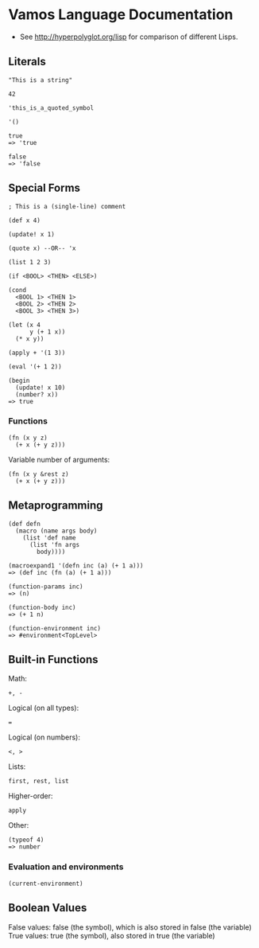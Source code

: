 # Vamos Language Documentation

* See http://hyperpolyglot.org/lisp for comparison of different Lisps.

## Literals

    "This is a string"

    42

    'this_is_a_quoted_symbol

    '()

    true
    => 'true

    false
    => 'false

## Special Forms

    ; This is a (single-line) comment

    (def x 4)

    (update! x 1)

    (quote x) --OR-- 'x

    (list 1 2 3)

    (if <BOOL> <THEN> <ELSE>)

    (cond
      <BOOL 1> <THEN 1>
      <BOOL 2> <THEN 2>
      <BOOL 3> <THEN 3>)

    (let (x 4
          y (+ 1 x))
      (* x y))

    (apply + '(1 3))

    (eval '(+ 1 2))

    (begin
      (update! x 10)
      (number? x))
    => true

### Functions

    (fn (x y z)
      (+ x (+ y z)))

Variable number of arguments:

    (fn (x y &rest z)
      (+ x (+ y z)))

## Metaprogramming

    (def defn
      (macro (name args body)
        (list 'def name
          (list 'fn args
            body))))

    (macroexpand1 '(defn inc (a) (+ 1 a)))
    => (def inc (fn (a) (+ 1 a)))

    (function-params inc)
    => (n)

    (function-body inc)
    => (+ 1 n)

    (function-environment inc)
    => #environment<TopLevel>

## Built-in Functions

Math:

    +, -

Logical (on all types):

    =

Logical (on numbers):

    <, >

Lists:

    first, rest, list

Higher-order:

    apply

Other:

    (typeof 4)
    => number

### Evaluation and environments

    (current-environment)

## Boolean Values

False values: false (the symbol), which is also stored in false (the variable)
True values: true (the symbol), also stored in true (the variable)
